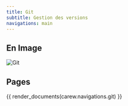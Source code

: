 ```yaml
---
title: Git
subtitle: Gestion des versions
navigations: main
---
```


## En Image

<img src="./images/git_workflow.png" alt="Git"/>

## Pages

{{ render_documents(carew.navigations.git) }}
